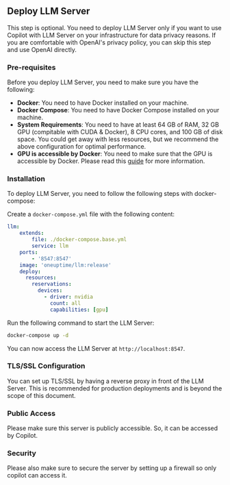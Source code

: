## Deploy LLM Server

This step is optional. You need to deploy LLM Server only if you want to use Copilot with LLM Server on your infrastructure for data privacy reasons. If you are comfortable with OpenAI's privacy policy, you can skip this step and use OpenAI directly.

### Pre-requisites

Before you deploy LLM Server, you need to make sure you have the following:

- **Docker**: You need to have Docker installed on your machine. 
- **Docker Compose**: You need to have Docker Compose installed on your machine.
- **System Requirements**: You need to have at least 64 GB of RAM, 32 GB GPU (compitable with CUDA & Docker), 8 CPU cores, and 100 GB of disk space. You could get away with less resources, but we recommend the above configuration for optimal performance. 
- **GPU is accessible by Docker**: You need to make sure that the GPU is accessible by Docker. Please read this [guide](https://docs.docker.com/compose/gpu-support/) for more information.

### Installation

To deploy LLM Server, you need to follow the following steps with docker-compose: 

Create a `docker-compose.yml` file with the following content:

```yaml
llm: 
    extends:
        file: ./docker-compose.base.yml
        service: llm
    ports:
        - '8547:8547'
    image: 'oneuptime/llm:release'
    deploy:
      resources:
        reservations:
          devices:
            - driver: nvidia
              count: all
              capabilities: [gpu]
```

Run the following command to start the LLM Server:

```bash
docker-compose up -d
```

You can now access the LLM Server at `http://localhost:8547`. 


### TLS/SSL Configuration

You can set up TLS/SSL by having a reverse proxy in front of the LLM Server. This is recommended for production deployments and is beyond the scope of this document.

### Public Access

Please make sure this server is publicly accessible. So, it can be accessed by Copilot. 

### Security

Please also make sure to secure the server by setting up a firewall so only copilot can access it.